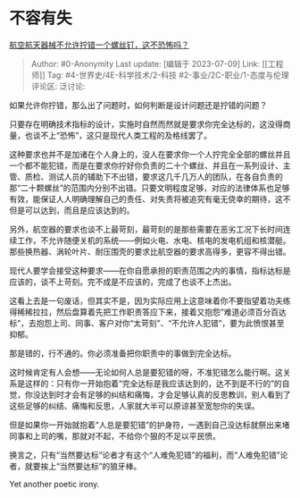 # 不容有失
[航空航天器械不允许拧错一个螺丝钉，这不恐怖吗？](https://www.zhihu.com/question/331652976/answer/3109142426)

> Author: #0-Anonymity
> Last update: [编辑于 2023-07-09]
> Link: [[工程师]]
> Tag: #4-世界史/4E-科学技术/2-科技 #2-事业/2C-职业/1-态度与伦理
> 评论区:
> 泛讨论:

如果允许你拧错，那么出了问题时，如何判断是设计问题还是拧错的问题？

只要存在明确技术指标的设计，实施时自然而然就是要求你完全达标的，这没得商量，也谈不上“恐怖”，这只是现代人类工程的及格线罢了。

这种要求也并不是加诸在个人身上的，没人在要求你一个人拧完全全部的螺丝并且一个都不能犯错，而是在要求你拧好你负责的二十个螺丝、并且在一系列设计、主管、质检、测试人员的辅助下不出错，要求这几千几万人的团队，在各自负责的那“二十颗螺丝”的范围内分别不出错。只要文明程度足够，对应的法律体系也足够有效，能保证人人明确理解自己的责任、对失责将被追究有毫无侥幸的期待，这不但是可以达到，而且是应该达到的。

另外，航空器的要求也谈不上最苛刻，最苛刻的是那些需要在恶劣工况下长时间连续工作，不允许随便关机的系统——例如火电、水电、核电的发电机组和核潜艇。那些换热器、涡轮叶片、耐压围壳的要求比航空器的要求高得多，更容不得出错。

现代人要学会接受这种要求——在你自愿承担的职责范围之内的事情，指标达标是应该的，谈不上苛刻。完不成是不应该的，完成了也谈不上杰出。

这看上去是一句废话，但其实不是，因为实际应用上这意味着你不要指望着功夫练得稀稀拉拉，然后盘算着先把工作职责答应下来，接着又抱怨“难道必须百分百达标”，去抱怨上司、同事、客户对你“太苛刻”、“不允许人犯错”，要为此愤恨甚至抑郁。

那是错的，行不通的。你必须准备把你职责中的事做到完全达标。

这时候肯定有人会想——无论如何人总是要犯错的呀，不准犯错怎么能行啊。这关系是这样的：只有你一开始抱着“完全达标是我应该达到的，达不到是不行的”的自觉，你没达到时才会有足够的纠结和痛悔，才会足够认真的反思教训，别人看到了这些足够的纠结、痛悔和反思，人家就大半可以原谅甚至宽恕你的失误。

但是如果你一开始就抱着“人总是要犯错”的护身符，一遇到自己没达标就祭出来堵同事和上司的嘴，那就对不起，不给你个狠的不足以平民愤。

换言之，只有“当然要达标”论者才有这个“人难免犯错”的福利，而“人难免犯错”论者，就要挨上“当然要达标”的狼牙棒。

Yet another poetic irony.

